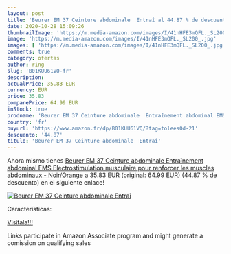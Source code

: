 ```yaml
---
layout: post
title: 'Beurer EM 37 Ceinture abdominale  Entraî al 44.87 % de descuento'
date: 2020-10-28 15:09:26
thumbnailImage: 'https://m.media-amazon.com/images/I/41nHFE3mQFL._SL200_.jpg'
image: 'https://m.media-amazon.com/images/I/41nHFE3mQFL._SL200_.jpg'
images: [ 'https://m.media-amazon.com/images/I/41nHFE3mQFL._SL200_.jpg' ]
comments: true
category: ofertas
author: ring
slug: 'B01KUU61VQ-fr'
description:
actualPrice: 35.83 EUR
currency: EUR
price: 35.83
comparePrice: 64.99 EUR
inStock: true
prodname: 'Beurer EM 37 Ceinture abdominale  Entraînement abdominal EMS  Electrostimulation musculaire pour renforcer les muscles abdominaux - Noir/Orange'
country: 'fr'
buyurl: 'https://www.amazon.fr/dp/B01KUU61VQ/?tag=tolees0d-21'
descuento: '44.87'
titulo: 'Beurer EM 37 Ceinture abdominale  Entraî'
---
```


Ahora mismo tienes [Beurer EM 37 Ceinture abdominale  Entraînement abdominal EMS  Electrostimulation musculaire pour renforcer les muscles abdominaux - Noir/Orange](https://www.amazon.fr/dp/B01KUU61VQ/?tag=tolees0d-21) a 35.83 EUR (original: 64.99 EUR) (44.87 %  de descuento) en el siguiente enlace!

[![Beurer EM 37 Ceinture abdominale  Entraî](https://m.media-amazon.com/images/I/41nHFE3mQFL._SL200_.jpg)](https://www.amazon.fr/dp/B01KUU61VQ/?tag=tolees0d-21)

Características:


[Visítala!!!](https://www.amazon.fr/dp/B01KUU61VQ/?tag=tolees0d-21)

Links participate in Amazon Associate program and might generate a comission on qualifying sales
